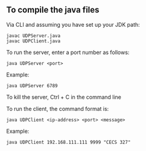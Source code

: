 ## To compile the java files 
Via CLI and assuming you have set up your JDK path:

```
javac UDPServer.java
javac UDPClient.java
```

To run the server, enter a port number as follows:

```
java UDPServer <port>
```

Example:

```
java UDPServer 6789
```

To kill the server, Ctrl + C in the command line

To run the client, the command format is:
```
java UDPClient <ip-address> <port> <message>
```
Example:

```
java UDPClient 192.168.111.111 9999 "CECS 327"
```